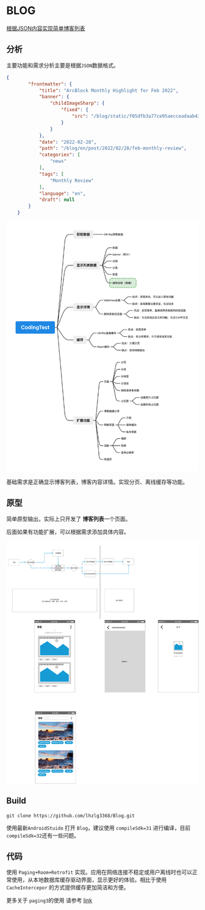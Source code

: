 # BLOG

[根据JSON内容实现简单博客列表](https://arcblockio.cn/blog/posts.json)

## 分析

主要功能和需求分析主要是根据`JSON`数据格式。

```json
{
        "frontmatter": {
            "title": "ArcBlock Monthly Highlight for Feb 2022", 
            "banner": {
                "childImageSharp": {
                    "fixed": {
                        "src": "/blog/static/f05dfb3a77ce95aecceadaab43757d49/11382/cover.jpg"
                    }
                }
            }, 
            "date": "2022-02-28", 
            "path": "/blog/en/post/2022/02/28/feb-monthly-review", 
            "categories": [
                "news"
            ], 
            "tags": [
                "Monthly Review"
            ], 
            "language": "en", 
            "draft": null
        }
    }
```

![image-20220310150928821](Readme.assets/image-20220310150928821.png)

基础需求是正确显示博客列表，博客内容详情。实现分页、离线缓存等功能。

## 原型

简单原型输出，实际上只开发了 **博客列表**一个页面。

后面如果有功能扩展，可以根据需求添加具体内容。

![page_1](Readme.assets/page_1.png)

## Build

```
git clone https://github.com/lhzlg3368/Blog.git
```

使用最新`AndroidStuido` 打开 `Blog`，建议使用 `compileSdk=31` 进行编译，目前`compileSdk=32`还有一些问题。

## 代码

使用 `Paging+Room+Retrofit` 实现。应用在网络连接不稳定或用户离线时也可以正常使用，从本地数据库缓存驱动界面，显示更好的体验。相比于使用 `CacheIntercepor` 的方式提供缓存更加简洁和方便。

更多关于 `paging3`的使用 请参考 [link](https://developer.android.com/topic/libraries/architecture/paging/v3-network-db)
